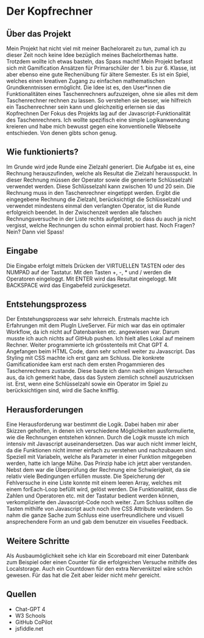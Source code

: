 # Der Kopfrechner

## Über das Projekt

Mein Projekt hat nicht viel mit meiner Bachelorareit zu tun, zumal ich zu dieser Zeit noch keine Idee bezüglich meines Bachelorthemas hatte. Trotzdem wollte ich etwas basteln, das Spass macht!
Mein Projekt befasst sich mit Gamification Ansätzen für Primarschüler der 1. bis zur 6. Klasse, ist aber ebenso eine gute Rechenübung für ältere Semester. 
Es ist ein Spiel, welches einen kreativen Zugang zu einfachen mathematischen Grundkenntnissen ermöglicht.
Die Idee ist es, den User*innen die Funktionalitäten eines Taschenrechners aufzuzeigen, ohne sie alles mit dem Taschenrechner rechnen zu lassen. So verstehen sie besser, wie hilfreich ein Taschenrechner sein kann und gleichzeitig erlernen sie das Kopfrechnen
Der Fokus des Projekts lag auf der Javascript-Funktionalität des Taschenrechners. Ich wollte spezifisch eine simple Logikanwendung kreieren und habe mich bewusst gegen eine konventionelle Webseite entschieden. Von denen gibts schon genug.

## Wie funktionierts?

Im Grunde wird jede Runde eine Zielzahl generiert. Die Aufgabe ist es, eine Rechnung herauszufinden, welche als Resultat die Zielzahl herausspuckt. In dieser Rechnung müssen der Operator sowie die generierte Schlüsselzahl verwendet werden. Diese Schlüsselzahl kann zwischen 10 und 20 sein. Die Rechnung muss in den Taschenrechner eingetippt werden. Ergibt die eingegebene Rechnung die Zielzahl, berücksichtigt die Schlüsselzahl und verwendet mindestens einmal den verlangten Operator, ist die Runde erfolgreich beendet. In der Zwischenzeit werden alle falschen Rechnungsversuche in der Liste rechts aufgelistet, so dass du auch ja nicht vergisst, welche Rechnungen du schon einmal probiert hast. Noch Fragen? Nein? Dann viel Spass!

## Eingabe

Die Eingabe erfolgt mittels Drücken der VIRTUELLEN TASTEN oder des NUMPAD auf der Tastatur.
Mit den Tasten +, -, * und / werden die Operatoren eingeloggt. 
Mit ENTER wird das Resultat eingeloggt.
Mit BACKSPACE wird das Eingabefeld zurückgesetzt. 

## Entstehungsprozess

Der Entstehungsprozess war sehr lehrreich. Erstmals machte ich Erfahrungen mit dem PlugIn LiveServer. Für mich war das ein optimaler Workflow, da ich nicht auf Datenbanken etc. angewiesen war. Darum musste ich auch nichts auf GitHub pushen. Ich hielt alles Lokal auf meinem Rechner. Weiter programmierte ich grösstenteils mit Chat GPT 4. Angefangen beim HTML Code, dann sehr schnell weiter zu Javascript. Das Styling mit CSS machte ich erst ganz am Schluss. Die konkrete Gamificationidee kam erst nach dem ersten Progammieren des Taschenrechners zustande. Diese baute ich dann nach einigen Versuchen aus, da ich gemerkt habe, dass das System ziemlich schnell auszutricksen ist. Erst, wenn eine Schlüsselzahl sowie ein Operator im Spiel zu berücksichtigen sind, wird die Sache knifflig. 

## Herausforderungen

Eine Herausforderung war bestimmt die Logik. Dabei haben mir aber Skizzen geholfen, in denen ich verschiedene Möglichkeiten ausformulierte, wie die Rechnungen entstehen können. Durch die Logik musste ich mich intensiv mit Javascript auseinandersetzen. Das war auch nicht immer leicht, da die Funktionen nicht immer einfach zu verstehen und nachzubauen sind. Speziell mit Variabeln, welche als Parameter in einer Funktion mitgegeben werden, hatte ich lange Mühe. Das Prinzip habe ich jetzt aber verstanden.
Nebst dem war die Überprüfung der Rechnung eine Schwierigkeit, da sie relativ viele Bedingungen erfüllen musste. Die Speicherung der Fehlversuche in eine Liste konnte mit einem leeren Array, welches mit einem forEach-Loop befüllt wird, gelöst werden. Die Funktionalität, dass die Zahlen und Operatoren etc. mit der Tastatur bedient werden können, verkomplizierte den Javascript-Code noch weiter. Zum Schluss sollten die Tasten mithilfe von Javascript auch noch ihre CSS Attribute verändern. So nahm die ganze Sache zum Schluss eine userfreundlichere und visuell ansprechendere Form an und gab dem benutzer ein visuelles Feedback.

## Weitere Schritte
Als Ausbaumöglichkeit sehe ich klar ein Scoreboard mit einer Datenbank zum Beispiel oder einen Counter für die erfolgreichen Versuche mithilfe des Localstorage. Auch ein Countdown für den extra Nervenkitzel wäre schön gewesen. Für das hat die Zeit aber leider nicht mehr gereicht.

## Quellen

- Chat-GPT 4
- W3 Schools
- GitHub CoPilot
- jsfiddle.net





